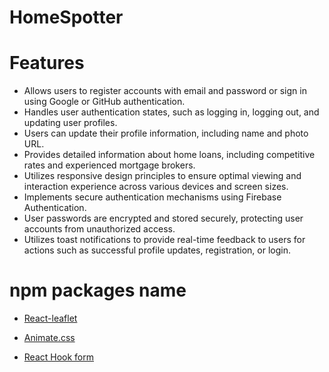 # HomeSpotter


# Features 

- Allows users to register accounts with email and password or sign in using Google or GitHub authentication.
- Handles user authentication states, such as logging in, logging out, and updating user profiles.
- Users can update their profile information, including name and photo URL.
- Provides detailed information about home loans, including competitive rates and experienced mortgage brokers.
- Utilizes responsive design principles to ensure optimal viewing and interaction experience across various devices and screen sizes.
- Implements secure authentication mechanisms using Firebase Authentication.
- User passwords are encrypted and stored securely, protecting user accounts from unauthorized access.
- Utilizes toast notifications to provide real-time feedback to users for actions such as successful profile updates, registration, or login.

# npm packages name

- [React-leaflet](https://react-leaflet.js.org/)

- [Animate.css](https://animate.style/)

- [React Hook form](https://react-hook-form.com/)
